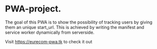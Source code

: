 # PWA-project. 

The goal of this PWA is to show the possibility of tracking users by giving them an unique start_url. This is achieved by writing the manifest and service worker dynamically from serverside. 

Visit https://eurecom-pwa.tk to check it out



